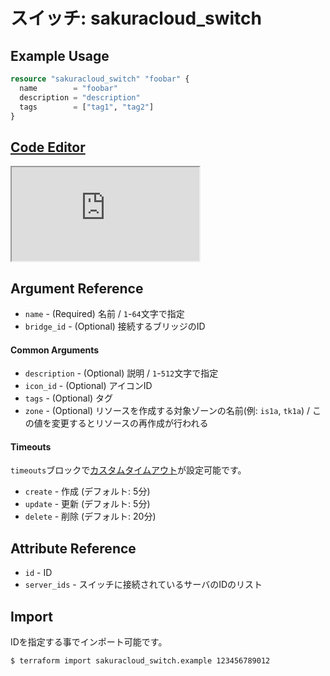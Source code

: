 # スイッチ: sakuracloud_switch

## Example Usage

```tf
resource "sakuracloud_switch" "foobar" {
  name        = "foobar"
  description = "description"
  tags        = ["tag1", "tag2"]
}
```

<div class="editor">

<h2><a href="https://zouen-alpha.usacloud.jp/#resource/switch" target="_blank" rel="noopener noreferrer">Code Editor</a></h2>

<iframe src="https://zouen-alpha.usacloud.jp/#resource/switch"></iframe>

</div>

## Argument Reference

* `name` - (Required) 名前 / `1`-`64`文字で指定
* `bridge_id` - (Optional) 接続するブリッジのID

#### Common Arguments

* `description` - (Optional) 説明 / `1`-`512`文字で指定
* `icon_id` - (Optional) アイコンID
* `tags` - (Optional) タグ
* `zone` - (Optional) リソースを作成する対象ゾーンの名前(例: `is1a`, `tk1a`) / この値を変更するとリソースの再作成が行われる

#### Timeouts

`timeouts`ブロックで[カスタムタイムアウト](https://www.terraform.io/docs/configuration/resources.html#operation-timeouts)が設定可能です。  

* `create` - 作成 (デフォルト: 5分)
* `update` - 更新 (デフォルト: 5分)
* `delete` - 削除 (デフォルト: 20分)

## Attribute Reference

* `id` - ID
* `server_ids` - スイッチに接続されているサーバのIDのリスト


## Import

IDを指定する事でインポート可能です。

```bash
$ terraform import sakuracloud_switch.example 123456789012
```